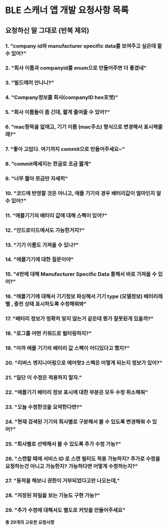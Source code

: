 # BLE 스캐너 앱 개발 요청사항 목록

## 요청하신 말 그대로 (반복 제외)

### 1. "company id와 manufacturer specific data를 보여주고 싶은데 할 수 있어?"

### 2. "회사 이름과 companyid를 enum으로 만들어주면 더 좋겠네"

### 3. "빌드에러 안나니?"

### 4. "Company정보를 회사(companyID hex포멧)"

### 5. "회사 이름들이 좀 긴데, 짧게 줄여줄 수 있어?"

### 6. "mac항목을 없애고, 기기 이름 (mac주소) 형식으로 변경해서 표시해줄래?"

### 7. "좋아 고맙다. 여기까지 commit으로 만들어주세요~"

### 8. "commit메세지는 한글로 조금 짧게"

### 9. "너무 짧아 쪼금만 자세히"

### 10. "코드에 반영할 것은 아니고, 애플 기기의 경우 배터리값이 얼마인지 알 수 있어?"

### 11. "애플기기의 배터리 값에 대해 스펙이 있어?"

### 12. "안드로이드에서도 가능한거지?"

### 13. "기기 이름도 가져올 수 있나?"

### 14. "애플기기에 대한 질문이야"

### 15. "4번에 대해 Manufacturer Specific Data 통해서 바로 가져올 수 있어?"

### 16. "애플기기에 대해서 기기정보 파싱해서 기기 type (모델정보) 배터리레벨 , 충전 상태 표시하도록 수정해줘봐"

### 17. "배터리 정보가 정확히 맞지 않는거 같은데 뭔가 잘못된게 있을까?"

### 18. "로그를 어떤 키워드로 필터링하지?"

### 19. "아까 애플 기기의 배터리 값 스펙이 어디있다고 했지?"

### 20. "리버스 엔지니어링으로 에어팟3 스펙은 어떻게 되는지 정보가 있어?"

### 21. "일단 이 수정은 적용하지 말자."

### 22. "애플기기 배터리 정보 표시에 대한 부분은 모두 수정 취소해줘"

### 23. "오늘 수정한것을 요약한다면?"

### 24. "현재 검색된 기기의 회사별로 구분해서 볼 수 있도록 변경해줘 수 있어?"

### 25. "회사별로 선택해서 볼 수 있도록 추가 수정 가능?"

### 26. "스캔할 때에 서비스 ID 로 스캔 필터도 적용 가능하지? 추가로 수정을 요청하는건 아니고 가능한지? 가능하다면 어떻게 수정하는지?"

### 27. "동작을 해보니 권한이 거부되었다고만 나오는데,"

### 28. "저장된 파일을 보는 기능도 구현 가능?"

### 29. "추가 수정에 대해서도 별도로 커밋을 만들어주세요"

**총 29개의 고유한 요청사항** 